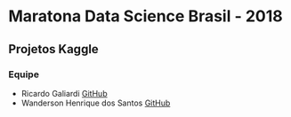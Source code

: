 #  Maratona Data Science Brasil - 2018
## Projetos Kaggle

### Equipe
  * Ricardo Galiardi [GitHub](https://www.linkedin.com/in/rgaliardi/)
  * Wanderson Henrique dos Santos [GitHub](https://www.linkedin.com/in/wandersonhenrique/)
